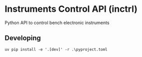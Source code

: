 # Instruments Control API (inctrl)

Python API to control bench electronic instruments

## Developing

```shell
uv pip install -e '.[dev]' -r .\pyproject.toml
```